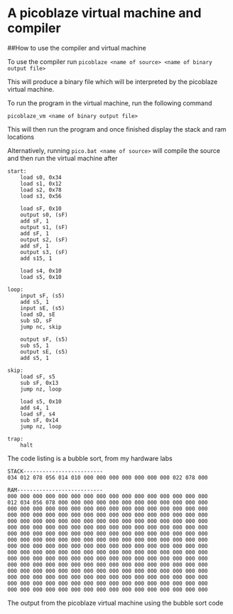 # A picoblaze virtual machine and compiler


##How to use the compiler and virtual machine

To use the compiler run
`picoblaze <name of source> <name of binary output file>`

This will produce a binary file which will be interpreted by the picoblaze virtual machine.

To run the program in the virtual machine, run the following command

`picoblaze_vm <name of binary output file>`

This will then run the program and once finished display the stack and ram locations

Alternatively, running `pico.bat <name of source>` will compile the source and then run the virtual machine after

```
start:
	load s0, 0x34
	load s1, 0x12
	load s2, 0x78
	load s3, 0x56
	
	load sF, 0x10
	output s0, (sF)
	add sF, 1
	output s1, (sF)
	add sF, 1
	output s2, (sF)
	add sF, 1
	output s3, (sF)
	add s15, 1
	
	load s4, 0x10
	load s5, 0x10

loop:
	input sF, (s5)
	add s5, 1
	input sE, (s5)
	load sD, sE
	sub sD, sF
	jump nc, skip
	
	output sF, (s5)
	sub s5, 1
	output sE, (s5)
	add s5, 1

skip:
	load sF, s5
	sub sF, 0x13
	jump nz, loop
	
	load s5, 0x10
	add s4, 1
	load sF, s4
	sub sF, 0x14
	jump nz, loop

trap: 
	halt
```
The code listing is a bubble sort, from my hardware labs

```
STACK-------------------------
034 012 078 056 014 010 000 000 000 000 000 000 000 022 078 000

RAM---------------------------
000 000 000 000 000 000 000 000 000 000 000 000 000 000 000 000
012 034 056 078 000 000 000 000 000 000 000 000 000 000 000 000
000 000 000 000 000 000 000 000 000 000 000 000 000 000 000 000
000 000 000 000 000 000 000 000 000 000 000 000 000 000 000 000
000 000 000 000 000 000 000 000 000 000 000 000 000 000 000 000
000 000 000 000 000 000 000 000 000 000 000 000 000 000 000 000
000 000 000 000 000 000 000 000 000 000 000 000 000 000 000 000
000 000 000 000 000 000 000 000 000 000 000 000 000 000 000 000
000 000 000 000 000 000 000 000 000 000 000 000 000 000 000 000
000 000 000 000 000 000 000 000 000 000 000 000 000 000 000 000
000 000 000 000 000 000 000 000 000 000 000 000 000 000 000 000
000 000 000 000 000 000 000 000 000 000 000 000 000 000 000 000
000 000 000 000 000 000 000 000 000 000 000 000 000 000 000 000
000 000 000 000 000 000 000 000 000 000 000 000 000 000 000 000
000 000 000 000 000 000 000 000 000 000 000 000 000 000 000 000
000 000 000 000 000 000 000 000 000 000 000 000 000 000 000 000
```

The output from the picoblaze virtual machine using the bubble sort code
